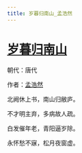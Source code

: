 ```yaml
---
title: 岁暮归南山_孟浩然
---
```


# [岁暮归南山](http://so.gushiwen.org/view_7413.aspx)

朝代：唐代

作者：[孟浩然](http://so.gushiwen.org/author_757.aspx)

北阙休上书，南山归敝庐。

不才明主弃，多病故人疏。 

白发催年老，青阳逼岁除。

永怀愁不寐，松月夜窗虚。